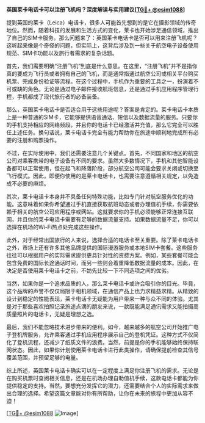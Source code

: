 **英国莱卡电话卡可以注册飞机吗？深度解读与实用建议[[TG💪+ @esim1088](https://t.me/s/esim1088)]**

提到英国的莱卡（Leica）电话卡，很多人可能首先想到的是它在摄影领域的传奇地位。然而，随着科技的发展和生活方式的变化，莱卡也开始涉足通信领域，推出了自己的SIM卡服务。那么问题来了：英国莱卡电话卡是否可以用来注册飞机呢？这听起来像是个奇怪的问题，但实际上，这背后涉及到一些关于航空电子设备使用规范、SIM卡功能以及旅行者需求的复杂话题。

首先，我们需要明确“注册飞机”到底是什么意思。在这里，“注册飞机”并不是指你真的要成为飞行员或者拥有自己的飞机，而是通常指通过航空公司或相关平台购买机票、完成身份验证等流程。在这个过程中，手机作为重要的工具之一，扮演着不可或缺的角色。无论是通过电子邮件接收航班信息，还是通过手机应用程序管理行程，手机都成了现代旅行者的必备装备。

那么，英国莱卡电话卡是否适合用于这些用途呢？答案是肯定的。莱卡电话卡本质上是一种普通的SIM卡，它能够提供语音通话、短信以及数据流量的服务。只要你的手机支持相应的网络频段，并且你的电话卡已经激活并充值，那么它完全可以胜任上述任务。换句话说，莱卡电话卡完全有能力帮助你在旅途中顺利地完成所有必要的注册和购票操作。

不过，在实际使用中，我们还需要注意几个关键点。首先，不同国家和地区的航空公司对乘客携带的电子设备有不同的要求。虽然大多数情况下，手机和其他智能设备都可以正常使用，但在起飞和降落阶段，部分航空公司可能会要求关闭或切换至飞行模式。因此，即便你使用的是莱卡电话卡，也需要注意遵循相关规定，以免造成不必要的麻烦。

其次，莱卡电话卡本身并不具备任何特殊功能，比如专门针对航空服务优化的功能。这意味着如果你希望通过手机直接获取航班动态或者办理值机手续，你需要依赖于相关的航空公司应用程序或网站。这就要求你的手机必须能够正常连接互联网，并且你的莱卡电话卡需要有足够的数据流量支持。如果数据流量不足，你可以选择在机场的Wi-Fi热点处完成这些操作。

此外，对于经常出国旅行的人来说，选择合适的电话卡至关重要。除了莱卡电话卡之外，市场上还有许多其他品牌提供的国际漫游服务或本地SIM卡套餐。这些服务往往可以根据用户的实际需求提供更具针对性的资费方案。例如，某些套餐可能会包含免费的国际长途通话时间，而另一些则会着重降低数据流量的成本。因此，在决定是否使用莱卡电话卡之前，不妨先比较一下不同选项之间的优劣。

当然，如果你是一个追求品质的人，那么莱卡电话卡或许会吸引你的目光。毕竟，这个品牌的声誉不仅仅局限于相机领域，在通信产品上也力求精益求精。从精致的设计到稳定的性能表现，莱卡电话卡无疑能为用户带来一种与众不同的体验。尤其是对于那些喜欢拍照记录旅途点滴的朋友来说，一款既能满足通讯需求又能拍摄高质量照片的电话卡，无疑是理想之选。

最后，我们不能忽略技术进步带来的便利。如今，越来越多的航空公司开始推广电子登机牌服务，允许乘客通过手机应用程序展示自己的登机凭证。这种方式不仅简化了登机流程，还减少了纸质文件的浪费。当然，前提是你的手机能够始终保持联网状态。因此，如果你计划使用莱卡电话卡进行此类操作，请确保提前检查其信号覆盖范围，并预留足够的电量。

综上所述，英国莱卡电话卡确实可以在一定程度上满足你注册飞机的需求。无论是在购买机票时查阅相关信息，还是在机场办理自助值机手续，这款电话卡都能为你提供稳定的支持。当然，要想充分发挥它的潜力，还需要结合个人的实际需求来做出合理的选择。希望这篇文章能对你有所帮助，让你在未来的旅程中更加从容不迫！

[[TG💪+ @esim1088](https://t.me/s/esim1088) ![Image](https://i.postimg.cc/4NQfJmqS/Snipaste-2025-05-13-00-14-12.png)]